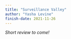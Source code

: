 ```yaml
---
title: "Surveillance Valley"
author: "Yasha Levine"
finish-date: 2021-11-26
---
```


_Short review to come!_
